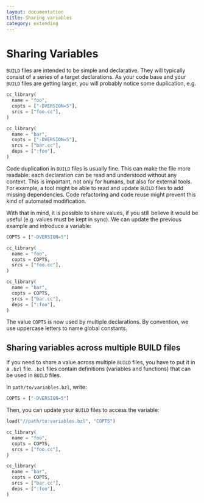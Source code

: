 ```yaml
---
layout: documentation
title: Sharing variables
category: extending
---
```


# Sharing Variables

`BUILD` files are intended to be simple and declarative. They will typically
consist of a series of a target declarations. As your code base and your `BUILD`
files are getting larger, you will probably notice some duplication, e.g.

``` python
cc_library(
  name = "foo",
  copts = ["-DVERSION=5"],
  srcs = ["foo.cc"],
)

cc_library(
  name = "bar",
  copts = ["-DVERSION=5"],
  srcs = ["bar.cc"],
  deps = [":foo"],
)
```

Code duplication in `BUILD` files is usually fine. This can make the file more
readable: each declaration can be read and understood without any context. This
is important, not only for humans, but also for external tools. For example, a
tool might be able to read and update `BUILD` files to add missing dependencies.
Code refactoring and code reuse might prevent this kind of automated
modification.

With that in mind, it is possible to share values, if you still believe it would
be useful (e.g. values must be kept in sync). We can update the previous example
and introduce a variable:

``` python
COPTS = ["-DVERSION=5"]

cc_library(
  name = "foo",
  copts = COPTS,
  srcs = ["foo.cc"],
)

cc_library(
  name = "bar",
  copts = COPTS,
  srcs = ["bar.cc"],
  deps = [":foo"],
)
```

The value `COPTS` is now used by multiple declarations. By convention, we use
uppercase letters to name global constants.

## Sharing variables across multiple BUILD files

If you need to share a value across multiple `BUILD` files, you have to put it
in a `.bzl` file. `.bzl` files contain definitions (variables and functions)
that can be used in `BUILD` files.

In `path/to/variables.bzl`, write:

``` python
COPTS = ["-DVERSION=5"]
```

Then, you can update your `BUILD` files to access the variable:

``` python
load("//path/to:variables.bzl", "COPTS")

cc_library(
  name = "foo",
  copts = COPTS,
  srcs = ["foo.cc"],
)

cc_library(
  name = "bar",
  copts = COPTS,
  srcs = ["bar.cc"],
  deps = [":foo"],
)
```
